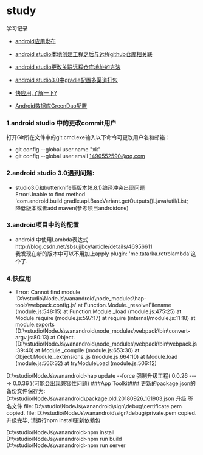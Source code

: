 # study
学习记录


- [android应用发布](https://github.com/xkdaq/wxdemo/blob/master/article/Android%E5%BA%94%E7%94%A8%E5%8F%91%E5%B8%83.md)

- [android studio本地创建工程之后与远程github仓库相关联](https://github.com/xkdaq/study/tree/master/git/xk_git_1.md)

- [android studio更改关联远程仓库地址的方法](https://github.com/xkdaq/study/tree/master/git/xk_git_2.md)

- [android studio3.0中gradle配置多渠道打包](https://github.com/xkdaq/study/blob/master/gradle/xk_gradle.md)

- [快应用,了解一下?](https://github.com/xkdaq/study/blob/master/quickapp/xk_quickapp.md)

- [Android数据库GreenDao配置](https://github.com/xkdaq/study/blob/master/greendao/xk_greendao.md)



###  1.android studio 中的更改commit用户

打开Git所在文件中的git.cmd.exe输入以下命令可更改用户名和邮箱：
- git config --global user.name "xk"
- git config --global user.email 1490552590@qq.com

### 2.android studio 3.0遇到问题:

- studio3.0和butterknife高版本(8.8.1)编译冲突出现问题  
     Error:Unable to find method 'com.android.build.gradle.api.BaseVariant.getOutputs()Ljava/util/List;  
     降低版本或者add maven(参考项目androidone)

### 3.android项目中的的配置  
- android 中使用Lambda表达式  
     http://blog.csdn.net/sbsujjbcy/article/details/46956611  
     我发现在新的版本中可以不用加上apply plugin: 'me.tatarka.retrolambda'这个了.
     
### 4.快应用
- Error: Cannot find module 'D:\vstudio\NodeJs\wanandroid\node_modules\hap-tools\webpack.config.js'
    at Function.Module._resolveFilename (module.js:548:15)
    at Function.Module._load (module.js:475:25)
    at Module.require (module.js:597:17)
    at require (internal/module.js:11:18)
    at module.exports (D:\vstudio\NodeJs\wanandroid\node_modules\webpack\bin\convert-argv.js:80:13)
    at Object.<anonymous> (D:\vstudio\NodeJs\wanandroid\node_modules\webpack\bin\webpack.js:39:40)
    at Module._compile (module.js:653:30)
    at Object.Module._extensions..js (module.js:664:10)
    at Module.load (module.js:566:32)
    at tryModuleLoad (module.js:506:12)
     
D:\vstudio\NodeJs\wanandroid>hap update --force
强制升级工程( 0.0.26 ----> 0.0.36 )(可能会出现兼容性问题)
###App Toolkit### 更新的package.json的备份文件保存为: D:\vstudio\NodeJs\wanandroid\package.old.20180926_161903.json
升级 签名文件
file: D:\vstudio\NodeJs\wanandroid\sign\debug\certificate.pem copied.
file: D:\vstudio\NodeJs\wanandroid\sign\debug\private.pem copied.
升级完毕, 请运行npm install更新依赖包

D:\vstudio\NodeJs\wanandroid>npm install
D:\vstudio\NodeJs\wanandroid>npm run build
D:\vstudio\NodeJs\wanandroid>npm run server



















